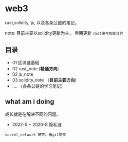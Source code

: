 # web3

rust,solidity, js, 以及各条公链的笔记。

note: 目前主要以solidity更新为主， 后期更新 `rust编写智能合约`

## 目录
- 01 区块链基础
- 02 rust_note (**精通方向**)
- 02 js_note
- 03 solidity_note （**目前主要方向**）
- .... （各条公链的学习笔记）


## what am i doing

成长就是在解决不同的问题。

-  2022-5 ~ 2020-8 隐私链
```text
secret_network 研究。看git提交
```

